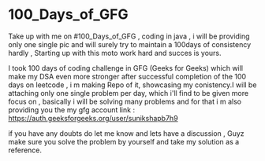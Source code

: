 # 100_Days_of_GFG
Take up with me on #100_Days_of_GFG , coding in java , i will be providing only one single pic and will surely try to maintain a 100days of consistency hardly , Starting up with this moto work hard and succes is yours.

I took 100 days of coding challenge in GFG (Geeks for Geeks) which will make my DSA even more stronger after successful completion of the 100 days on leetcode , i m making Repo of it, showcasing my conistency.I will be  attaching only one single problem per day, which i'll find to be given more focus on , basically i will be solving many problems and for that i m also providing you the 
my gfg account link : https://auth.geeksforgeeks.org/user/sunikshapb7h9

if you have any doubts do let me know and lets have a discussion , Guyz make sure you solve the problem by yourself and take my solution as a reference.
